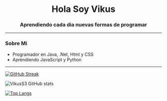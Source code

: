 <div id="header" align="center">
  <h1 align="center"> Hola Soy Vikus</h1>
  <h3 align="center">
    Aprendiendo cada dia nuevas formas de programar
  </h3>
 </div>

---

### Sobre Mi
- Programador en Java, .Net, Html y CSS
- Aprendiendo JavaScript y Python

---

[![GitHub Streak](http://github-readme-streak-stats.herokuapp.com?user=Vikus&theme=dark&hide_border=verdadero&border_radius=5&locale=es&mode=weekly)](https://git.io/streak-stats)


![VikusS3 GitHub stats](https://github-readme-stats.vercel.app/api?username=VikusS3&show_icons=true&theme=radical)


[![Top Langs](https://github-readme-stats.vercel.app/api/top-langs/?username=VikusS3&hide_progress=true)](https://github.com/VikusS3/github-readme-stats)
